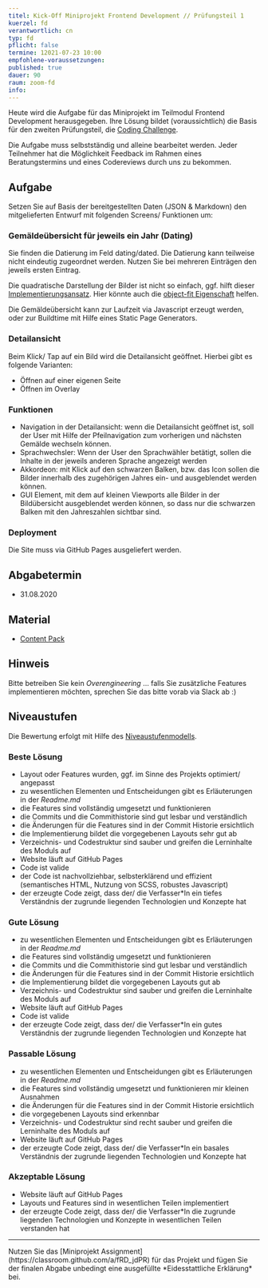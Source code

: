 ```yaml
---
titel: Kick-Off Miniprojekt Frontend Development // Prüfungsteil 1
kuerzel: fd
verantwortlich: cn
typ: fd
pflicht: false
termine: 12021-07-23 10:00
empfohlene-voraussetzungen: 
published: true
dauer: 90
raum: zoom-fd
info: 
---
```


Heute wird die Aufgabe für das Miniprojekt im Teilmodul Frontend Development herausgegeben. Ihre Lösung bildet (voraussichtlich) die Basis für den zweiten Prüfungsteil, die [Coding Challenge](/mi-bachelor-webdevelopment/lehrveranstaltungen/fd-pruefung-teil-2).

Die Aufgabe muss selbstständig und alleine bearbeitet werden. Jeder Teilnehmer hat die Möglichkeit Feedback im Rahmen eines Beratungstermins und eines Codereviews durch uns zu bekommen. 

## Aufgabe

Setzen Sie auf Basis der bereitgestellten Daten (JSON & Markdown) den mitgelieferten Entwurf mit folgenden Screens/ Funktionen um:

### Gemäldeübersicht für jeweils ein Jahr (Dating)

Sie finden die Datierung im Feld dating/dated. Die Datierung kann teilweise nicht eindeutig zugeordnet werden. Nutzen Sie bei mehreren Einträgen den jeweils ersten Eintrag.

Die quadratische Darstellung der Bilder ist nicht so einfach, ggf. hilft dieser [Implementierungsansatz](https://css-tricks.com/aspect-ratios-grid-items/). Hier könnte auch die [object-fit Eigenschaft](https://css-tricks.com/almanac/properties/o/object-fit/#:~:text=contain%20%3A%20increases%20or%20decreases%20the,the%20image%20in%20the%20process.) helfen.

Die Gemäldeübersicht kann zur Laufzeit via Javascript erzeugt werden, oder zur Buildtime mit Hilfe eines Static Page Generators.

### Detailansicht

Beim Klick/ Tap auf ein Bild wird die Detailansicht geöffnet. Hierbei gibt es folgende Varianten:
- Öffnen auf einer eigenen Seite
- Öffnen im Overlay

### Funktionen

- Navigation in der Detailansicht: wenn die Detailansicht geöffnet ist, soll der User mit Hilfe der Pfeilnavigation zum vorherigen und nächsten Gemälde wechseln können.
- Sprachwechsler: Wenn der User den Sprachwähler betätigt, sollen die Inhalte in der jeweils anderen Sprache angezeigt werden
- Akkordeon: mit Klick auf den schwarzen Balken, bzw. das Icon sollen die Bilder innerhalb des zugehörigen Jahres ein- und ausgeblendet werden können.
- GUI Element, mit dem auf kleinen Viewports alle Bilder in der Bildübersicht ausgeblendet werden können, so dass nur die schwarzen Balken mit den Jahreszahlen sichtbar sind.

### Deployment

Die Site muss via GitHub Pages ausgeliefert werden.

## Abgabetermin
- 31.08.2020

## Material
- [Content Pack](https://github.com/mi-classroom/content-pack-wd-miniprojekt-2020)

## Hinweis
Bitte betreiben Sie kein *Overengineering* … falls Sie zusätzliche Features implementieren möchten, sprechen Sie das bitte vorab via Slack ab :)

## Niveaustufen

Die Bewertung erfolgt mit Hilfe des [Niveaustufenmodells](https://www.th-koeln.de/mam/downloads/deutsch/hochschule/profil/lehre/steckbrief_niveaustufen.pdf).

### Beste Lösung
- Layout oder Features wurden, ggf. im Sinne des Projekts optimiert/ angepasst
- zu wesentlichen Elementen und Entscheidungen gibt es Erläuterungen in der *Readme.md*
- die Features sind vollständig umgesetzt und funktionieren
- die Commits und die Commithistorie sind gut lesbar und verständlich
- die Änderungen für die Features sind in der Commit Historie ersichtlich
- die Implementierung bildet die vorgegebenen Layouts sehr gut ab
- Verzeichnis- und Codestruktur sind sauber und greifen die Lerninhalte des Moduls auf 
- Website läuft auf GitHub Pages
- Code ist valide
- der Code ist nachvollziehbar, selbsterklärend und effizient (semantisches HTML, Nutzung von SCSS, robustes Javascript)
- der erzeugte Code zeigt, dass der/ die Verfasser\*In ein tiefes Verständnis der zugrunde liegenden Technologien und Konzepte hat

### Gute Lösung
- zu wesentlichen Elementen und Entscheidungen gibt es Erläuterungen in der *Readme.md*
- die Features sind vollständig umgesetzt und funktionieren
- die Commits und die Commithistorie sind gut lesbar und verständlich
- die Änderungen für die Features sind in der Commit Historie ersichtlich
- die Implementierung bildet die vorgegebenen Layouts gut ab
- Verzeichnis- und Codestruktur sind sauber und greifen die Lerninhalte des Moduls auf 
- Website läuft auf GitHub Pages
- Code ist valide
- der erzeugte Code zeigt, dass der/ die Verfasser\*In ein gutes Verständnis der zugrunde liegenden Technologien und Konzepte hat

### Passable Lösung
- zu wesentlichen Elementen und Entscheidungen gibt es Erläuterungen in der *Readme.md*
- die Features sind vollständig umgesetzt und funktionieren mir kleinen Ausnahmen
- die Änderungen für die Features sind in der Commit Historie ersichtlich
- die vorgegebenen Layouts sind erkennbar
- Verzeichnis- und Codestruktur sind recht sauber und greifen die Lerninhalte des Moduls auf 
- Website läuft auf GitHub Pages
- der erzeugte Code zeigt, dass der/ die Verfasser\*In ein basales Verständnis der zugrunde liegenden Technologien und Konzepte hat

### Akzeptable Lösung
- Website läuft auf GitHub Pages
- Layouts und Features sind in wesentlichen Teilen implementiert
- der erzeugte Code zeigt, dass der/ die Verfasser\*In die zugrunde liegenden Technologien und Konzepte in wesentlichen Teilen verstanden hat

---

<div class="notification is-danger is-light">
Nutzen Sie das [Miniprojekt Assignment](https://classroom.github.com/a/fRD_jdPR) für das Projekt und fügen Sie der finalen Abgabe unbedingt eine ausgefüllte *Eidesstattliche Erklärung* bei.
</div>


